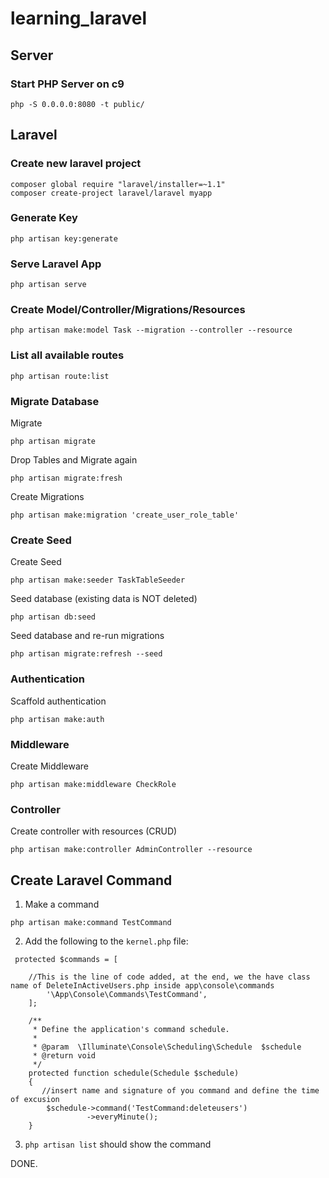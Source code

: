 # learning_laravel

## Server

### Start PHP Server on c9

`php -S 0.0.0.0:8080 -t public/`

## Laravel

### Create new laravel project

```
composer global require "laravel/installer=~1.1"
composer create-project laravel/laravel myapp
```

### Generate Key

`php artisan key:generate`

### Serve Laravel App

`php artisan serve`

### Create Model/Controller/Migrations/Resources

`php artisan make:model Task --migration --controller --resource`

### List all available routes

`php artisan route:list`

### Migrate Database

Migrate

`php artisan migrate`

Drop Tables and Migrate again

`php artisan migrate:fresh`

Create Migrations

`php artisan make:migration 'create_user_role_table'`

### Create Seed

Create Seed

`php artisan make:seeder TaskTableSeeder`

Seed database (existing data is NOT deleted)

`php artisan db:seed`

Seed database and re-run migrations

`php artisan migrate:refresh --seed`

### Authentication

Scaffold authentication

`php artisan make:auth`

### Middleware

Create Middleware

`php artisan make:middleware CheckRole`

### Controller

Create controller with resources (CRUD)

`php artisan make:controller AdminController --resource`

## Create Laravel Command

1. Make a command

`php artisan make:command TestCommand`

2. Add the following to the `kernel.php` file:

```
 protected $commands = [

    //This is the line of code added, at the end, we the have class name of DeleteInActiveUsers.php inside app\console\commands
        '\App\Console\Commands\TestCommand',
    ];

    /**
     * Define the application's command schedule.
     *
     * @param  \Illuminate\Console\Scheduling\Schedule  $schedule
     * @return void
     */
    protected function schedule(Schedule $schedule)
    {
       //insert name and signature of you command and define the time of excusion
        $schedule->command('TestCommand:deleteusers')
                 ->everyMinute();
    }
```
3. `php artisan list` should show the command

DONE.


